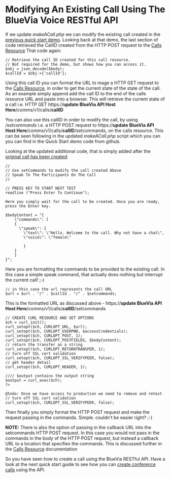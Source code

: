 # Modifying An Existing Call Using The BlueVia Voice RESTful API

If we update *makeACall.php* we can modify the existing call created in the [previous quick start demo][Quick Start Guide Call With REST API]. Looking back at that demo, the last section of code retrieved the CallID created from the HTTP POST request to the [Calls Resource][API Reference Calls Resource] That code again:

	// Retrieve the call ID created for this call resource.
	// Not required for the demo, but shows how you can access it.
	$obj = json_decode($body);
	$callId = $obj->{'callId'};

Using this call ID you can format the URL to mage a HTTP GET request to the [Calls Resource][API Reference Calls Resource], in order to get the current state of the state of the call. As an example simply append add the call ID to the end of the calls resource URL and paste into a browser. This will retrieve the current state of a call i.e. HTTP GET https://**update BlueVia API Host Here**/comms/v1/calls/**callID**

You can also use this callID in order to modify the call, by using */setcommands* i.e. a HTTP POST request to  https://**update BlueVia API Host Here**/comms/v1/calls/**callID**/setcommands, on the calls resource. This can be seen following in the updated *makeACall.php* script which you can you can find in the Quick Start demo code from github. 

Looking at the updated additional code, that is simply added after the [original call has been created][Quick Start Guide Call With REST API]:

	//
	// Use setCommands to modify the call created Above
	// Speak To The Participants On The Call
	//

	// PRESS KEY TO START NEXT TEST
	readline ("Press Enter To Continue");

	Here you simply wait for the call to be created. Once you are ready, press the Enter key.

	$bodyContent = "{
	    \"commands\": [
		{
		  \"speak\": {
			\"text\": \"Hello. Welcome to the call. Why not have a chat\",
			\"voice\": \"female\"

		    }
		}
	    ]
	}";

Here you are formatting the commands to be provided to the existing call. In this case a simple speak command, that actually does nothing but interrupt the current call! ;-)

	// in this case the url represents the call URL
	$url = $url . "/" . $callId . "/" . $setcommands;

This is the formatted URL as discussed above - https://**update BlueVia API Host Here**/comms/v1/calls/**callID**/setcommands


	// CREATE CURL RESOURCE AND SET OPTIONS
	$ch = curl_init();
	curl_setopt($ch, CURLOPT_URL, $url);
	curl_setopt($ch, CURLOPT_USERPWD, $accessCredentials);
	curl_setopt($ch, CURLOPT_POST, 1);
	curl_setopt($ch, CURLOPT_POSTFIELDS, $bodyContent);
	// return the transfer as a string
	curl_setopt($ch, CURLOPT_RETURNTRANSFER, 1);
	// turn off SSL cert validation
	curl_setopt($ch, CURLOPT_SSL_VERIFYPEER, false);
	// get header detail
	curl_setopt($ch, CURLOPT_HEADER, 1);

	//// $output contains the output string
	$output = curl_exec($ch);
	?>

	@todo: Once we have access to production we need to remove and retest
	// turn off SSL cert validation
	curl_setopt($ch, CURLOPT_SSL_VERIFYPEER, false);

Then finally you simply format the HTTP POST request and make the request passing in the commands. Simple. couldn't be easier right? ;-)

**NOTE:** There is also the option of passing in the callback URL into the setcommands HTTP POST request. In this case you would not pass in the commands in the body of the HTTP POST request, but instead a callback URL to a location that specifies the commands. This is discussed further in the [Calls Resource][API Reference Calls Resource]  documentation

So you have seen how to create a call using the BlueVia RESTful API. Have a look at the next quick start guide to see how you can [create conference calls][Quick Start Guide Conf With REST API] using the API.



[API Reference Calls Resource]: /alpha/restref/calls
[Quick Start Guide Call With REST API]: /alpha/quickstart/restapicreatecall
[Quick Start Guide Conf With REST API]: /alpha/quickstart/restapicreateconf